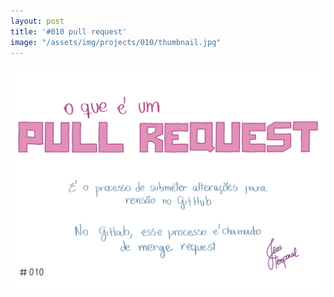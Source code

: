 ```yaml
---
layout: post
title: '#010 pull request'
image: "/assets/img/projects/010/thumbnail.jpg"
---
```


<img src="/assets/img/projects/010/full.jpg">